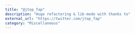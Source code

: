 ```yaml
---
title: "@jtop_fap"
description: "Huge refactoring & lib-mode with thanks to"
external_url: "https://twitter.com/jtop_fap"
category: "Miscellaneous"
---
```

